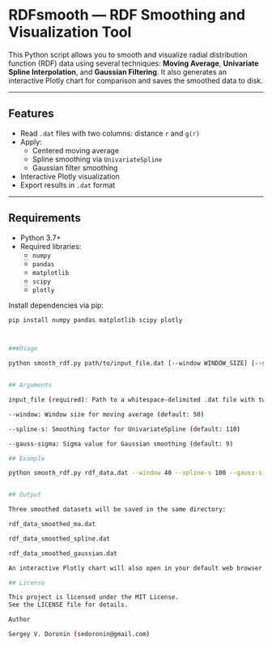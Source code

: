 # RDFsmooth — RDF Smoothing and Visualization Tool

This Python script allows you to smooth and visualize radial distribution function (RDF) data using several techniques: **Moving Average**, **Univariate Spline Interpolation**, and **Gaussian Filtering**. It also generates an interactive Plotly chart for comparison and saves the smoothed data to disk.

---

## Features

- Read `.dat` files with two columns: distance `r` and `g(r)`
- Apply:
  - Centered moving average
  - Spline smoothing via `UnivariateSpline`
  - Gaussian filter smoothing
- Interactive Plotly visualization
- Export results in `.dat` format

---

## Requirements

- Python 3.7+
- Required libraries:
  - `numpy`
  - `pandas`
  - `matplotlib`
  - `scipy`
  - `plotly`

Install dependencies via pip:

```bash
pip install numpy pandas matplotlib scipy plotly



###Usage

python smooth_rdf.py path/to/input_file.dat [--window WINDOW_SIZE] [--spline-s SMOOTHING] [--gauss-sigma SIGMA]


## Arguments

input_file (required): Path to a whitespace-delimited .dat file with two columns: r, g(r)

--window: Window size for moving average (default: 50)

--spline-s: Smoothing factor for UnivariateSpline (default: 110)

--gauss-sigma: Sigma value for Gaussian smoothing (default: 9)

## Example

python smooth_rdf.py rdf_data.dat --window 40 --spline-s 100 --gauss-sigma 8


## Output

Three smoothed datasets will be saved in the same directory:

rdf_data_smoothed_ma.dat

rdf_data_smoothed_spline.dat

rdf_data_smoothed_gaussian.dat

An interactive Plotly chart will also open in your default web browser.

## License

This project is licensed under the MIT License.
See the LICENSE file for details.

Author

Sergey V. Doronin (sedoronin@gmail.com)

















